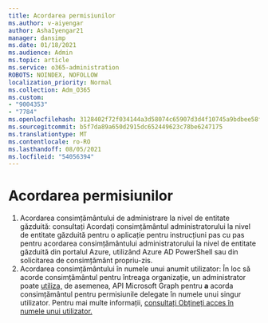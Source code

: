 ```yaml
---
title: Acordarea permisiunilor
ms.author: v-aiyengar
author: AshaIyengar21
manager: dansimp
ms.date: 01/18/2021
ms.audience: Admin
ms.topic: article
ms.service: o365-administration
ROBOTS: NOINDEX, NOFOLLOW
localization_priority: Normal
ms.collection: Adm_O365
ms.custom:
- "9004353"
- "7784"
ms.openlocfilehash: 3128402f72f034144a3d58074c65907d3d4f10745a9bdbee58fec14b09f419ea
ms.sourcegitcommit: b5f7da89a650d2915dc652449623c78be6247175
ms.translationtype: MT
ms.contentlocale: ro-RO
ms.lasthandoff: 08/05/2021
ms.locfileid: "54056394"
---
```

# <a name="grant-permissions"></a>Acordarea permisiunilor

1. Acordarea consimțământului de administrare [](https://docs.microsoft.com/azure/active-directory/manage-apps/grant-admin-consent) la nivel de entitate găzduită: consultați Acordați consimțământul administratorului la nivel de entitate găzduită pentru o aplicație pentru instrucțiuni pas cu pas pentru acordarea consimțământului administratorului la nivel de entitate găzduită din portalul Azure, utilizând Azure AD PowerShell sau din solicitarea de consimțământ propriu-zis.
1. Acordarea consimțământului în numele unui anumit utilizator: În loc să acorde consimțământul pentru întreaga organizație, un administrator poate [utiliza,](https://docs.microsoft.com/graph/use-the-api) de asemenea, API Microsoft Graph pentru **a** acorda consimțământul pentru permisiunile delegate în numele unui singur utilizator. Pentru mai multe informații, [consultați Obțineți acces în numele unui utilizator.](https://docs.microsoft.com/graph/auth-v2-user)